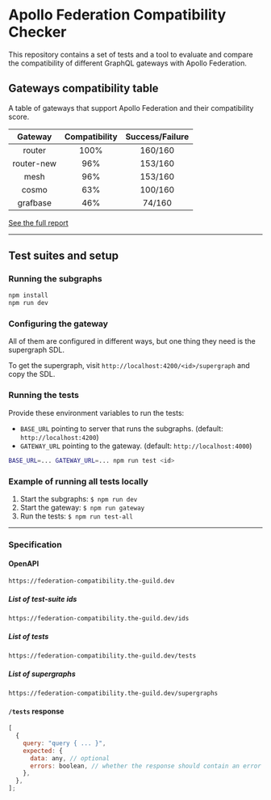 # Apollo Federation Compatibility Checker

This repository contains a set of tests and a tool to evaluate and compare the compatibility of different GraphQL gateways with Apollo Federation.

## Gateways compatibility table

A table of gateways that support Apollo Federation and their compatibility score.

<!-- gateways:start -->

|  Gateway   | Compatibility | Success/Failure |
| :--------: | :-----------: | :-------------: |
|   router   |     100%      |     160/160     |
| router-new |      96%      |     153/160     |
|    mesh    |      96%      |     153/160     |
|   cosmo    |      63%      |     100/160     |
|  grafbase  |      46%      |     74/160      |

<!-- gateways:end -->

[See the full report](./gateways/summary.md)

---

## Test suites and setup

### Running the subgraphs

```bash
npm install
npm run dev
```

### Configuring the gateway

All of them are configured in different ways, but one thing they need is the supergraph SDL.

To get the supergraph, visit `http://localhost:4200/<id>/supergraph` and copy the SDL.

### Running the tests

Provide these environment variables to run the tests:

- `BASE_URL` pointing to server that runs the subgraphs. (default: `http://localhost:4200`)
- `GATEWAY_URL` pointing to the gateway. (default: `http://localhost:4000`)

```bash
BASE_URL=... GATEWAY_URL=... npm run test <id>
```

### Example of running all tests locally

1. Start the subgraphs: `$ npm run dev`
2. Start the gateway: `$ npm run gateway`
3. Run the tests: `$ npm run test-all`

---

### Specification

#### OpenAPI

```
https://federation-compatibility.the-guild.dev
```

##### List of test-suite ids

```
https://federation-compatibility.the-guild.dev/ids
```

##### List of tests

```
https://federation-compatibility.the-guild.dev/tests
```

##### List of supergraphs

```
https://federation-compatibility.the-guild.dev/supergraphs
```

#### `/tests` response

```js
[
  {
    query: "query { ... }",
    expected: {
      data: any, // optional
      errors: boolean, // whether the response should contain an error (default: false, optional)
    },
  },
];
```
